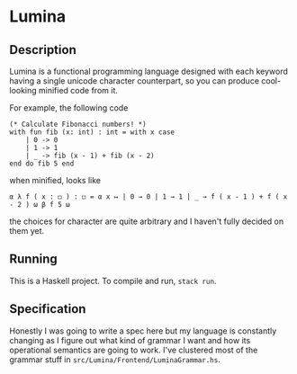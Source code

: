 # Lumina

## Description

Lumina is a functional programming language designed with each keyword having a single unicode character counterpart, so you can produce cool-looking minified code from it.

For example, the following code
```
(* Calculate Fibonacci numbers! *)
with fun fib (x: int) : int = with x case
    | 0 -> 0
    | 1 -> 1
    | _ -> fib (x - 1) + fib (x - 2)
end do fib 5 end
```
when minified, looks like
```
α λ f ( x : ◻ ) : ◻ = α x ↦ | 0 → 0 | 1 → 1 | _ → f ( x - 1 ) + f ( x - 2 ) ω β f 5 ω
```
the choices for character are quite arbitrary and I haven't fully decided on them yet.

## Running

This is a Haskell project. To compile and run, `stack run`.

## Specification

Honestly I was going to write a spec here but my language is constantly changing as I figure out what kind of grammar I want and how its operational semantics are going to work. I've clustered most of the grammar stuff in `src/Lumina/Frontend/LuminaGrammar.hs`.